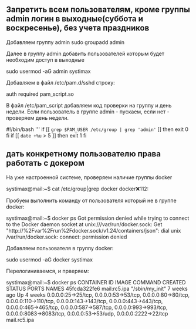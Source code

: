 ## Запретить всем пользователям, кроме группы admin логин в выходные(суббота и воскресенье), без учета праздников
Добавляем группу admin
sudo groupadd admin

Далее в группу admin добавить пользователей которым будет необходим доступ в выходные

sudo usermod -aG admin systimax

Добавляем в файл /etc/pam.d/sshd строку:

auth       required     pam_script.so

В файл /etc/pam_script добавляем код проверки на группу и день недели. Если пользователь в группе  admin - пускаем, если нет - проверяем день недели.

#!/bin/bash
'''
if [[ `grep $PAM_USER /etc/group | grep 'admin'` ]]
then
exit 0
fi
if [[ `date +%u` > 5 ]]
then
exit 1
fi






## дать конкретному пользователю права работать с докером

На уже настроенной системе, проверяем наличие группы docker

systimax@mail:~$ cat /etc/group|grep docker
docker:x:112:

Пробуем выполнить команду от пользователя который не в группе docker:

systimax@mail:~$ docker ps
Got permission denied while trying to connect to the Docker daemon socket at unix:///var/run/docker.sock: Get "http://%2Fvar%2Frun%2Fdocker.sock/v1.24/containers/json": dial unix /var/run/docker.sock: connect: permission denied

Добавляем пользователя в группу docker:

sudo usermod -aG docker systimax

Перелогиниваемся, и прверяем:

systimax@mail:~$ docker ps
CONTAINER ID   IMAGE             COMMAND           CREATED       STATUS       PORTS                                                                                                                                                                                                                                                              NAMES
45fcda322fe6   mail:rc5.ipa   "/sbin/my_init"   7 weeks ago   Up 4 weeks   0.0.0.0:25->25/tcp, 0.0.0.0:53->53/tcp, 0.0.0.0:80->80/tcp, 0.0.0.0:110->110/tcp, 0.0.0.0:143->143/tcp, 0.0.0.0:443->443/tcp, 0.0.0.0:465->465/tcp, 0.0.0.0:587->587/tcp, 0.0.0.0:993->993/tcp, 0.0.0.0:8083->8083/tcp, 0.0.0.0:53->53/udp, 0.0.0.0:2222->22/tcp   mail.rc5.ipa